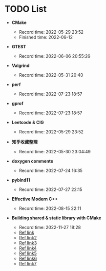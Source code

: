 # TODO List

- **CMake**
  - Record time: 2022-05-29 23:52
  - Finished time: 2022-06-12
- **GTEST**
  - Record time: 2022-06-06 20:55:26
- **Valgrind**
  - Record time: 2022-05-31 20:40
- **perf**
  - Record time: 2022-07-23 18:57
- **gprof**
  - Record time: 2022-07-23 18:57
- **Leetcode & CIG**
  - Record  time: 2022-05-29 23:52
- **知乎收藏整理**
  - Record time: 2022-05-30 23:04:49
- **doxygen comments**
  - Record  time: 2022-07-24 16:35
- **pybind11**
  - Record time: 2022-07-27 22:15
- **Effective Modern C++**
  - Record time: 2022-08-15 22:11

- **Building shared & static library with CMake**
  - Record time: 2022-11-27 18:28
  - [Ref link](https://blog.csdn.net/weixin_43651879/article/details/118931486)
  - [Ref link2](http://mp.ofweek.com/ai/a756714255277)
  - [Ref link3](https://zhuanlan.zhihu.com/p/392750572)
  - [Ref link4](https://programming.vip/docs/cmake-i-compiles-static-dynamic-and-object-libraries.html)
  - [Ref link5](https://www.kitware.com/create-dlls-on-windows-without-declspec-using-new-cmake-export-all-feature/)
  - [Ref link6](https://github.com/BrightXiaoHan/CMakeTutorial)
  - [Ref link7](https://github.com/slomkowski/cmake-mingw-example)